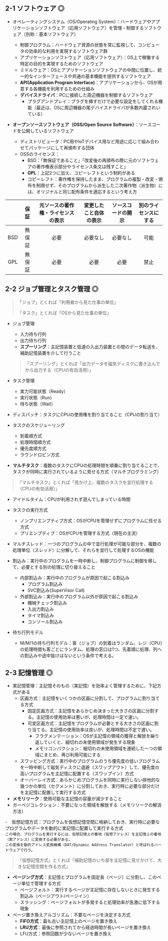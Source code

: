 ## 2-1 ソフトウェア ◎
- オペレーティングシステム（OS/Operating System）：ハードウェアやアプリケーションソフトウェア（応用ソフトウェア）を管理・制御するソフトウェア（別称：基本ソフトウェア）
  - 制御プログラム：ハードウェア資源の状態を常に監視して、コンピュータの効率的な利用を実現するソフトウェア群
  - アプリケーションソフトウェア（応用ソフトウェア）：OS上で稼働する特定の目的を実現するためのソフトウェア
  - ミドルウェア：OSとアプリケーションソフトウェアの中間に位置し、統一的なインターフェースや共通の基本機能を提供するソフトウェア
  - **API(Application Program Interface)**：アプリケーションから、OSが用意する各機能を利用するための仕組み
  - **デバイスドライバ**：PCに接続した周辺機器を制御するソフトウェア
    - プラグアンドプレイ：プラグを挿すだけで必要な設定をしてくれる機能（最近は、OSに周辺機器の尾デバイスドライバが多数内蔵されいている）

- **オープンソースソフトウェア（OSS/Open Source Software）**：ソースコードを公開しているソフトウェア
  - ディストリビュータ：PC用やIoTデバイス用など用途に応じて組み合わせてパッケージにして再頒布する団体
  - OSSのライセンス：
    - BSD：「無保証であること」「改変後の再頒布の際に元のソフトウェアの著作権表示部分やライセンス条文は残すこと」
    - **GPL**：上記2つに加え、コピーレフトという制約がある
    - コピーレフト：著作権を保持したまま、プログラムの複製・改変・頒布を制限せず、そのプログラムから派生した二次著作物（派生物）には、オリジナルと同じ配布条件を適応するという考え方

 |     | 保証   | 元ソースの著作権・ライセンスの表示 | 変更したこと自体の表示 | ソースコードの開示 | 別のライセンスにする |
 | :-: | :---: | :------------------------: | :---------------: | :-----------: | :-------------: |
 | BSD | 無保証 | 必要                        | 必要なし            | 必要なし        | 可能             |
 | GPL | 無保証 | 必要                        | 必要               | 必要           | 禁止             |
 

## 2-2 ジョブ管理とタスク管理 ◎
> 「ジョブ」とくれば「利用者から見た仕事の単位」
> 
> 「タスク」とくれば「OSから見た仕事の単位」

- ジョブ管理
  - 入力待ち行列
  - 出力待ち行列
  - **スプーリング**：主記憶装置と低速の入出力装置との間のデータ転送を、補助記憶装置を介して行うこと
  
  > 「スプーリング」とくれば「出力データを磁気ディスクに書き込んでから出力する（CPUの有効活用）」

- タスク管理
  - 実力可能状態（Ready）
  - 実行状態（Run）
  - 待ち状態（Wait）

- ディスパッチ：タスクにCPUの使用権を割り当てること（CPUの割り当て）
- タスクのスケジューリング
  - 到着順方式
  - 処理時間順方式
  - 優先度順方式
  - ラウンドロビン方式
- **マルチタスク**：複数のタスクにCPUの処理時間を順番に割り当てることで、タスクが同時に実行されているように見せる方式（マルチプログラミング）

> 「マルチタスク」とくれば「見かけ上、複数のタスクを並行処理する（CPUの有効活用）」

- アイドルタイム：CPUが利用されず遊んでしまっている時間

- タスクの実行方式
  - ノンプリエンプティブ方式：OSがCPUを管理せずにプログラムに任せる方式
  - プリエンプティブ：OSがCPUを管理する方式（現在の主流）

- マルチスレッド：一つのプログラムの中で並行処理が可能な部分を、複数の処理単位（スレッド）に分解して、それらを並行して処理するOSの機能
- 割込み：実行中のプログラムを一時中断し、制御プログラムに制御を移して、必要とする別の処理に切り替えること
  - 内部割込み：実行中のプログラムが原因で起こる割込み
    - プログラム割込み
    - SVC割込み(SuperVisor Call)
  - 外部割込み：実行中のプログラム以外が原因で起こる割込み
    - 機械チェック割込み
    - 入出力割込み
    - タイマ割込み
    - コンソール割込み
- 待ち行列モデル
  - M/M/1の待ち行列モデル：客（ジョブ）の到着はランダム、レジ（CPU）の処理時間も客ごとにランダム、処理の窓口は1つ、先着順に処理、列への割込みや途中抜けはないという条件で考える。


## 2-3 記憶管理 ◎
- 実記憶管理：主記憶そのもの（実記憶）を効率よく管理するために、下記方式がある
  - 区画方式：主記憶をいくつかの区画に分割して、プログラムに割り当てる方式
    - 固定区画方式：主記憶をあらかじめ決まった大きさの区画に分割する。主記憶の使用効率は悪いが、処理時間は一定で速い。
    - 可変区画方式：主記憶をプログラムが必要とする大きさの区画に割り当てる。主記憶の使用効率は良いが、処理時間は不定で遅い。
      - フラグメンテーション：OSが主記憶の領域の獲得と解放を繰り返していくと、細切れの未使用領域が発生する現象
      - メモリコンパクション：細切れの未使用領域を連続した一つの領域にまとめ、再び利用可能にする
  - スワッピング方式：実行中のプログラムのうち優先度の低いプログラムを一時中断して磁気ディスクに退避（スワップアウト）して、優先度の高いプログラムを主記憶に配置する（スワップイン）方式
  - オーバーレイ方式：あらかじめプログラムを同時に実行しない排他的な幾つかの単位（セグメント）に分割しておき、実行時に必要な部分だけを主記憶に配置して実行する方式
- **メモリリーク**：使用可能な主記憶の容量が減少すること
- ガーベジコレクション：不要になった領域を解放する（メモリリークの解消方法）

-　仮想記憶方式：プログラムを仮想記憶空間に格納しておき、実行時に必要なプログラムやデータを動的に実記憶に配置して実行する方式</br>
  `この場合、プログラムを実行するには、仮想記憶上の番地（仮想アドレス）を主記憶上の番地（実アドレス）に変換する必要がある。`</br>
  `この変換を動的アドレス変換機構（DAT/Dynamic Address Translator）と呼ばれるハードウェアで行う。`

> 「仮想記憶方式」とくれば「補助記憶のいち部を主記憶に見せかけて、大きな記憶空間を作る方式」

  - **ページング方式**：主記憶とプログラムを固定長（ページ）に分割し、このページ単位で管理する方式
    - ページフォルト：実行するページが主記憶に存在しないときに発生する割込み（ページアウト/ページイン）
    - スラッシング：ページフォルトが多発すると処理効率が急激に低下する現象
  - ページ置き換えアルゴリズム：不要なページを決定する方式
    - **FIFO方式**：最も古い主記憶上のページを置き換え
    - **LRU方式**：最後に参照されてから経過時間が長いページを置き換え
    - LFU方式：参照回数が少ないページを置き換え
 
